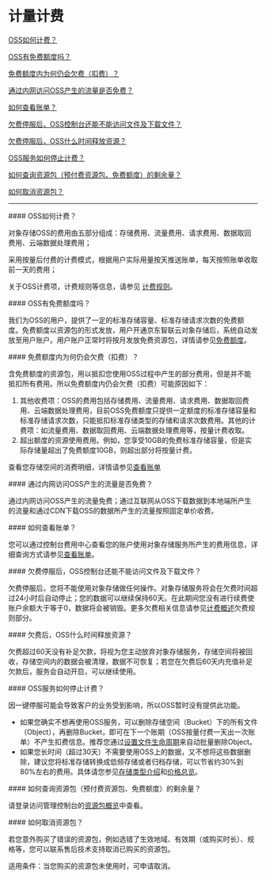 # 计量计费

[OSS如何计费？](Billing#user-content-1)

[OSS有免费额度吗？](Billing#user-content-2)

[免费额度内为何仍会欠费（扣费）？](Billing#user-content-3)

[通过内网访问OSS产生的流量是否免费？](Billing#user-content-4)

[如何查看账单？](Billing#user-content-5)

[欠费停服后，OSS控制台还能不能访问文件及下载文件？](Billing#user-content-6)

[欠费停服后，OSS什么时间释放资源？](Billing#user-content-7)

[OSS服务如何停止计费？](Billing#user-content-8)

[如何查询资源包（预付费资源包、免费额度）的剩余量？](Billing#user-content-9)

[如何取消资源包？](Billing#user-content-10)

------

<div id="user-content-1"></div>
#### OSS如何计费？

对象存储OSS的费用由五部分组成：存储费用、流量费用、请求费用、数据取回费用、云端数据处理费用；

采用按量后付费的计费模式，根据用户实际用量按天推送账单，每天按照账单收取前一天的费用；

关于OSS计费项，计费规则等信息，请参见 [计费规则](https://docs.jdcloud.com/object-storage-service/billing-rules)。

<div id="user-content-2"></div>
#### OSS有免费额度吗？

我们为OSS的用户，提供了一定的标准存储容量、标准存储请求次数的免费额度。免费额度以资源包的形式发放，用户开通京东智联云对象存储后，系统自动发放至用户账户。用户账户正常时将按月发放免费资源包，详情请参见[免费额度](https://docs.jdcloud.com/object-storage-service/free-tier-for-oss)。

<div id="user-content-3"></div>
#### 免费额度内为何仍会欠费（扣费）？

含免费额度的资源包，用以抵扣您使用OSS过程中产生的部分费用，但是并不能抵扣所有费用。所以免费额度内仍会欠费（扣费）可能原因如下：

1. 其他收费项：OSS的费用包括存储费用、流量费用、请求费用、数据取回费用、云端数据处理费用，目前OSS免费额度只提供一定额度的标准存储容量和标准存储请求次数，只能抵扣标准存储类型的存储和请求次数费用。其他的计费项：如流量费用、数据取回费用、云端数据处理费用等，按量计费收取。
2. 超出额度的资源使用费用。例如，您享受10GB的免费标准存储容量，但是实际存储量超出了免费额度10GB，则超出部分将按量计费。

查看您存储空间的消费明细，详情请参见[查看账单](https://docs.jdcloud.com/object-storage-service/check-bill)

<div id="user-content-4"></div>
#### 通过内网访问OSS产生的流量是否免费？

通过内网访问OSS产生的流量免费；通过互联网从OSS下载数据到本地端所产生的流量和通过CDN下载OSS的数据所产生的流量按照固定单价收费。

<div id="user-content-5"></div>
#### 如何查看账单？

您可以通过控制台费用中心查看您的账户使用对象存储服务所产生的费用信息，详细查询方式请参见[查看账单](https://docs.jdcloud.com/object-storage-service/check-bill)。

<div id="user-content-6"></div>
#### 欠费停服后，OSS控制台还能不能访问文件及下载文件？

欠费停服后，您将不能使用对象存储做任何操作。对象存储服务将会在欠费时间超过24小时后自动停止；您的数据可以继续保持60天。在此期间您没有进行续费使账户余额大于等于0，数据将会被销毁。更多欠费相关信息请参见[计费概述](https://docs.jdcloud.com/object-storage-service/billing-overview)欠费规则部分。

<div id="user-content-7"></div>
#### 欠费后，OSS什么时间释放资源？

欠费超过60天没有补足欠款，将视为您主动放弃对象存储服务，存储空间将被回收，存储空间内的数据会被清理，数据不可恢复；若您在欠费后60天内充值补足欠款后，服务会自动开启，可以继续使用。

<div id="user-content-8"></div>
#### OSS服务如何停止计费？

因一键停服可能会导致客户的业务受到影响，所以OSS暂时没有提供此功能。

- 如果您确实不想再使用OSS服务，可以删除存储空间（Bucket）下的所有文件（Object），再删除Bucket，即可在下一个账期（OSS按量付费一天出一次账单）不产生扣费信息。推荐您通过[设置文件生命周期](https://docs.jdcloud.com/object-storage-service/lifecycle)来自动批量删除Object。
- 如果您长时间（超过30天）不需要使用OSS上的数据，又不想将这些数据删除，建议您将标准存储转换成低频存储或者归档存储，可以节省约30%到80%左右的费用。具体请您参见[存储类型介绍](https://docs.jdcloud.com/object-storage-service/storageclass-overview)和[价格总览](https://docs.jdcloud.com/object-storage-service/price-overview)。

<div id="user-content-9"></div>
#### 如何查询资源包（预付费资源包、免费额度）的剩余量？

请登录访问管理控制台的[资源包概览](https://uc.jdcloud.com/account/accesskey)中查看。

<div id="user-content-10"></div>
#### 如何取消资源包？

若您意外购买了错误的资源包，例如选错了生效地域、有效期（或购买时长）、规格等，您可以联系售后技术支持取消已购买的资源包。

适用条件：当您购买的资源包未使用时，可申请取消。